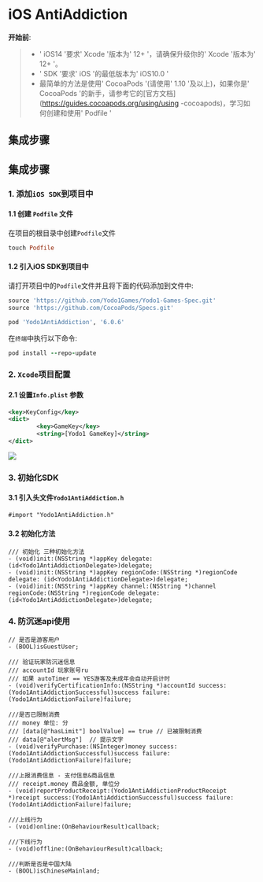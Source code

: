 # iOS AntiAddiction

**开始前**:
>* ' iOS14 '要求' Xcode '版本为' 12+ '，请确保升级你的' Xcode '版本为' 12+ '。
>* ' SDK '要求' iOS '的最低版本为' iOS10.0 '
>* 最简单的方法是使用' CocoaPods '(请使用' 1.10 '及以上)，如果你是' CocoaPods '的新手，请参考它的[官方文档](https://guides.cocoapods.org/using/using -cocoapods)，学习如何创建和使用' Podfile '


## 集成步骤
## 集成步骤
### 1. 添加`iOS SDK`到项目中
#### 1.1 创建 `Podfile` 文件</br>
在项目的根目录中创建`Podfile`文件

```ruby
touch Podfile
```

#### 1.2 引入iOS SDK到项目中</br>
请打开项目中的`Podfile`文件并且将下面的代码添加到文件中:

```ruby
source 'https://github.com/Yodo1Games/Yodo1-Games-Spec.git'
source 'https://github.com/CocoaPods/Specs.git'

pod 'Yodo1AntiAddiction', '6.0.6'
```

在`终端`中执行以下命令:</br>
```ruby
pod install --repo-update
```

### 2. `Xcode`项目配置
#### 2.1 设置`Info.plist` 参数
``` xml
<key>KeyConfig</key> 
<dict>  
    	<key>GameKey</key> 
    	<string>[Yodo1 GameKey]</string>
</dict>
```
![](./../../resource/ios_anti_setting.jpg)

### 3. 初始化SDK
#### 3.1 引入头文件`Yodo1AntiAddiction.h`
``` obj-c
#import "Yodo1AntiAddiction.h"
```

#### 3.2 初始化方法
``` obj-c
/// 初始化 三种初始化方法
- (void)init:(NSString *)appKey delegate: (id<Yodo1AntiAddictionDelegate>)delegate;
- (void)init:(NSString *)appKey regionCode:(NSString *)regionCode delegate: (id<Yodo1AntiAddictionDelegate>)delegate;
- (void)init:(NSString *)appKey channel:(NSString *)channel regionCode:(NSString *)regionCode delegate: (id<Yodo1AntiAddictionDelegate>)delegate;
```

### 4. 防沉迷api使用
``` obj-c
// 是否是游客用户
- (BOOL)isGuestUser;

/// 验证玩家防沉迷信息
/// accountId 玩家账号ru
/// 如果 autoTimer == YES游客及未成年会自动开启计时
- (void)verifyCertificationInfo:(NSString *)accountId success:(Yodo1AntiAddictionSuccessful)success failure:(Yodo1AntiAddictionFailure)failure;

///是否已限制消费
/// money 单位: 分
/// [data[@"hasLimit"] boolValue] == true // 已被限制消费
/// data[@"alertMsg"]  // 提示文字
- (void)verifyPurchase:(NSInteger)money success:(Yodo1AntiAddictionSuccessful)success failure:(Yodo1AntiAddictionFailure)failure;

///上报消费信息 - 支付信息&商品信息
/// receipt.money 商品金额, 单位分
- (void)reportProductReceipt:(Yodo1AntiAddictionProductReceipt *)receipt success:(Yodo1AntiAddictionSuccessful)success failure:(Yodo1AntiAddictionFailure)failure;

///上线行为
- (void)online:(OnBehaviourResult)callback;

///下线行为
- (void)offline:(OnBehaviourResult)callback;

///判断是否是中国大陆
- (BOOL)isChineseMainland;

```